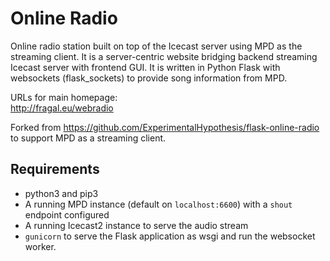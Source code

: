 # Online Radio 
Online radio station built on top of the Icecast server using MPD as the streaming client. It is a server-centric website bridging backend streaming Icecast server with frontend GUI. It is written in Python Flask with websockets (flask_sockets) to provide song information from MPD.

URLs for main homepage:   
http://fragal.eu/webradio

Forked from https://github.com/ExperimentalHypothesis/flask-online-radio to support MPD as a streaming client.

## Requirements

- python3 and pip3
- A running MPD instance (default on `localhost:6600`) with a `shout` endpoint configured
- A running Icecast2 instance to serve the audio stream
- `gunicorn` to serve the Flask application as wsgi and run the websocket worker.
